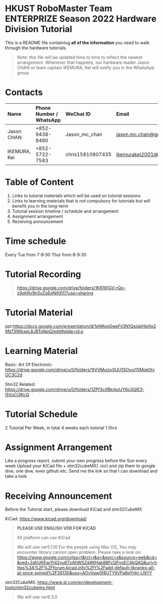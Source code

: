# HKUST RoboMaster Team ENTERPRIZE Season 2022 Hardware Division Tutorial

This is a README file containing __**all of the information**__ you need to walk through the hardware tutorials.

> Note: this file will be updated time to time to reflect the newest arrangement. Whenever that happens, our hardware leader Jason CHAN or team captain IKEMURA, Kei will notify you in the WhatsApp group

# Contacts

| Name        | Phone Number / WhatsApp | WeChat ID       | Email                    |
| :---------- | :---------------------- | :-------------- | :----------------------- |
| Jason CHAN  |   +852-9438-8480        | Jason_mc_chan   |  jason.mc.chan@gmail.com |
| IKEMURA, Kei|   +852-5722-7583        | chris15810907435| ikemurakei2001@gmail.com |

# Table of Content

1. Links to tutorial materials which will be used on tutorial sessions
2. Links to learning materials that is not compulsory for tutorials but will benefit you in the long-term
3. Tutorial session timeline / schedule and arrangement
4. Assignment arrangement
5. Receiving announcement

# Time schedule

Every Tue from 7-8:30 
      Thur from 8-9:30
      
# Tutorial Recording 
> https://drive.google.com/drive/folders/1KR181GV-rQo-z9qhRv9n5vZgEeNifd1O?usp=sharing
# Tutorial Material
ppt:https://docs.google.com/presentation/d/1eNKeg0weFjI3N1QsjsbHIeXe29N73lWkxeL8JBTqNpQ/edit#slide=id.p
# Learning Material
Basic:  Art Of Electronic: https://drive.google.com/drive/u/0/folders/1tVVMuizvSUU1SOyuj11jMok0tvOC3C2d

Stm32 Related: https://drive.google.com/drive/u/0/folders/1ZPf3cifBkrkoUY6o3QlE3-l5VoCi3KcQ
# Tutorial Schedule
  2 Tutorial Per Week, in total 4 weeks 
  each tutorial 1.5hrs
# Assignment Arrangement
  Like a progress report, submit your own progress before the Sun every week
  Upload your KiCad file + stm32cubeMX( .ioc) and zip them to google dive, one dive, even github etc. 
  Send me the link so that I can download and take a look 
# Receiving Announcement
  Before the Tutorial start, please download KiCad and stm32CubeMX 
  
  KiCad: https://www.kicad.org/download/ 
  > ****PLEASE USE ENGLISH VER FOR KICAD****
  > 
  >All platform can use KiCad 
  >
  >We will use ver5.1.10 
  >For the people using Mac OS, You may encounter library cannot open problem.
  >Please take a look on: https://www.google.com/urlsa=t&rct=j&q=&esrc=s&source=web&cd=&ved=2ahUKEwiYi42yu6TzAhWSZd4KHak8BFcQFnoECAkQAQ&url=https%3A%2F%2Fforum.kicad.info%2Ft%2Fadd-default-libraries-all-at-once-solved%2F26130&usg=AOvVaw0f8UTYlIVPa8pYnkt-LNYY

  
  stm32CubeMX: https://www.st.com/en/development-tools/stm32cubemx.html
    
  > We will use ver6.3.0 
